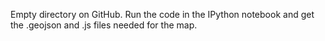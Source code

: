 Empty directory on GitHub. Run the code in the IPython notebook and get the .geojson and .js files needed for the map.
